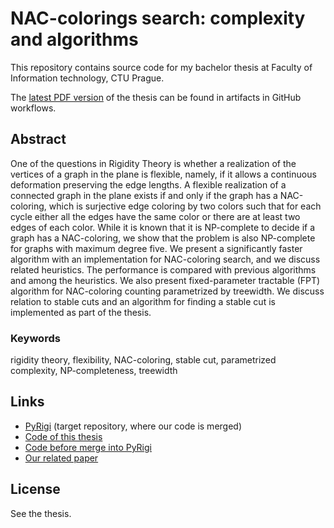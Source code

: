 # NAC-colorings search: complexity and algorithms

This repository contains source code for my bachelor thesis
at Faculty of Information technology, CTU Prague.

The [latest PDF version](https://github.com/Lastaapps/bc_thesis/actions/workflows/latex.yml)
of the thesis can be found in artifacts in GitHub workflows.

## Abstract

One of the questions in Rigidity Theory is whether a realization of the
vertices of a graph in the plane is flexible, namely, if it allows a continuous
deformation preserving the edge lengths.
A flexible realization of a connected graph in the plane exists if and only if
the graph has a NAC-coloring, which is surjective edge coloring by
two colors such that for each cycle either all the edges have the same color or
there are at least two edges of each color.
While it is known that it is NP-complete
to decide if a graph has a NAC-coloring,
we show that the problem is
also NP-complete for graphs with maximum degree five.
We present a significantly faster algorithm with an implementation for NAC-coloring search,
and we discuss related heuristics.
The performance is compared with previous algorithms and among the heuristics.
We also present fixed-parameter tractable (FPT) algorithm for NAC-coloring counting
parametrized by treewidth.
We discuss relation to stable cuts and an algorithm for finding
a stable cut is implemented as part of the thesis.

### Keywords

rigidity theory, flexibility, NAC-coloring, stable cut, parametrized
complexity, NP-completeness, treewidth

## Links

* [PyRigi](https://github.com/PyRigi/PyRigi) (target repository, where our code is merged)
* [Code of this thesis](https://github.com/Lastaapps/bc_thesis_code/)
* [Code before merge into PyRigi](https://github.com/Lastaapps/PyRigi/)
* [Our related paper](https://www.arxiv.org/abs/2412.13721)

## License

See the thesis.

